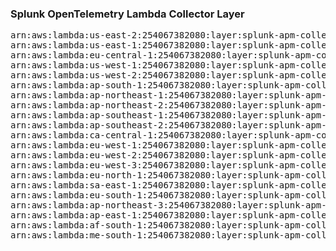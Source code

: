 <h3>Splunk OpenTelemetry Lambda Collector Layer</h3>

<pre>
arn:aws:lambda:us-east-2:254067382080:layer:splunk-apm-collector:114
arn:aws:lambda:us-east-1:254067382080:layer:splunk-apm-collector:10
arn:aws:lambda:eu-central-1:254067382080:layer:splunk-apm-collector:10
arn:aws:lambda:us-west-1:254067382080:layer:splunk-apm-collector:10
arn:aws:lambda:us-west-2:254067382080:layer:splunk-apm-collector:10
arn:aws:lambda:ap-south-1:254067382080:layer:splunk-apm-collector:10
arn:aws:lambda:ap-northeast-1:254067382080:layer:splunk-apm-collector:10
arn:aws:lambda:ap-northeast-2:254067382080:layer:splunk-apm-collector:10
arn:aws:lambda:ap-southeast-1:254067382080:layer:splunk-apm-collector:10
arn:aws:lambda:ap-southeast-2:254067382080:layer:splunk-apm-collector:10
arn:aws:lambda:ca-central-1:254067382080:layer:splunk-apm-collector:10
arn:aws:lambda:eu-west-1:254067382080:layer:splunk-apm-collector:10
arn:aws:lambda:eu-west-2:254067382080:layer:splunk-apm-collector:10
arn:aws:lambda:eu-west-3:254067382080:layer:splunk-apm-collector:10
arn:aws:lambda:eu-north-1:254067382080:layer:splunk-apm-collector:10
arn:aws:lambda:sa-east-1:254067382080:layer:splunk-apm-collector:10
arn:aws:lambda:eu-south-1:254067382080:layer:splunk-apm-collector:10
arn:aws:lambda:ap-northeast-3:254067382080:layer:splunk-apm-collector:10
arn:aws:lambda:ap-east-1:254067382080:layer:splunk-apm-collector:10
arn:aws:lambda:af-south-1:254067382080:layer:splunk-apm-collector:10
arn:aws:lambda:me-south-1:254067382080:layer:splunk-apm-collector:10
</pre>
